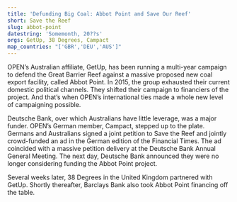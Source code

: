 ```yaml
---
title: 'Defunding Big Coal: Abbot Point and Save Our Reef'
short: Save the Reef
slug: abbot-point
datestring: 'Somemonth, 20??s'
orgs: GetUp, 38 Degrees, Campact
map_countries: "['GBR','DEU','AUS']"
---
```


OPEN’s Australian affiliate, GetUp, has been running a multi-year campaign to defend the Great Barrier Reef against a massive proposed new coal export facility, called Abbot Point. In 2015, the group exhausted their current domestic political channels. They shifted their campaign to financiers of the project. And that’s when OPEN’s international ties made a whole new level of campaigning possible.

Deutsche Bank, over which Australians have little leverage, was a major funder. OPEN’s German member, Campact, stepped up to the plate. Germans and Australians signed a joint petition to Save the Reef and jointly crowd-funded an ad in the German edition of the Financial Times. The ad coincided with a massive petition delivery at the Deutsche Bank Annual General Meeting. The next day, Deutsche Bank announced they were no longer considering funding the Abbot Point project.

Several weeks later, 38 Degrees in the United Kingdom partnered with GetUp. Shortly thereafter, Barclays Bank also took Abbot Point financing off the table.
